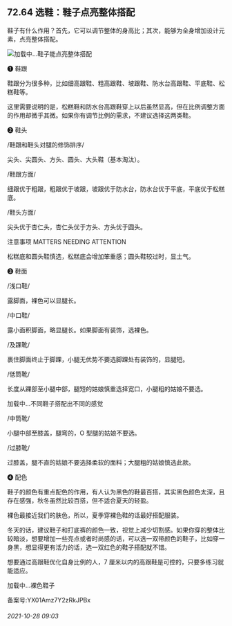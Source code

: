## 72.64 选鞋：鞋子点亮整体搭配
鞋子有什么作用？首先，它可以调节整体的身高比；其次，能够为全身增加设计元素，点亮整体搭配。



![](https://pic2.zhimg.com/v2-24d43ced18a4cbae1ddce14ab7c5a09b.webp)加载中...鞋子能点亮整体搭配
 



❶
 鞋跟
 



鞋跟分为很多种，比如细高跟鞋、粗高跟鞋、坡跟鞋、防水台高跟鞋、平底鞋、松糕鞋等。



这里需要说明的是，松糕鞋和防水台高跟鞋穿上以后虽然显高，但在比例调整方面的作用却微乎其微。如果你有调节比例的需求，不建议选择这两类鞋。



❷
 鞋头
 



/鞋跟和鞋头对腿的修饰排序/
 



尖头、尖圆头、方头、圆头、大头鞋（基本淘汰）。



/鞋跟方面/
 



细跟优于粗跟，粗跟优于坡跟，坡跟优于防水台，防水台优于平底，平底优于松糕底。



/鞋头方面/
 



尖头优于杏仁头，杏仁头优于方头、方头优于圆头。



 注意事项 MATTERS NEEDING ATTENTION
 

松糕底和圆头鞋慎选，松糕底会增加笨重感；圆头鞋较过时，显土气。
 



❸
 鞋面
 



/浅口鞋/
 



露脚面，裸色可以显腿长。



/中口鞋/
 



露小面积脚面，略显腿长。如果脚面有装饰，选裸色。



/及踝靴/
 



裹住脚面终止于脚踝，小腿无优势不要选脚踝处有装饰的，显腿短。



/低筒靴/
 



长度从踝部至小腿中部，腿短的姑娘慎重选择宽口，小腿粗的姑娘不要选。



![]()加载中...不同鞋子搭配出不同的感觉
 



/中筒靴/
 



小腿中部至膝盖，腿弯的，O 型腿的姑娘不要选。



/过膝靴/
 



过膝盖，腿不直的姑娘不要选择柔软的面料；大腿粗的姑娘慎选此款。



❹
 配色
 



鞋子的颜色有重点配色的作用，有人认为黑色的鞋最百搭，其实黑色颜色太深，且存在感强，秋冬虽然比较百搭，但不适合夏天的轻盈。



裸色最接近我们的肤色，所以，夏季穿裸色鞋的话最好搭配服装。



冬天的话，建议鞋子和打底裤的颜色一致，视觉上减少切割感。如果你穿的整体比较暗淡，想要增加一些亮点或者时尚感的话，可以选一双带颜色的鞋子，比如穿一身黑，想显得更有活力的话，选一双红色的鞋子搭配就不错。



想要通过高跟鞋优化自身比例的人，7 厘米以内的高跟鞋是可控的，只要多练习就能适应。



![]()加载中...裸色鞋子
 



备案号:YX01Amz7Y2zRkJPBx


###### 2021-10-28 09:03
